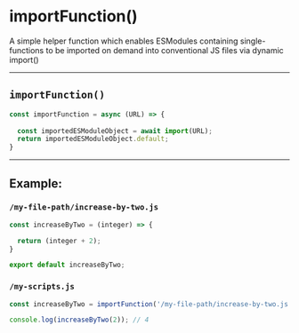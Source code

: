 # importFunction()
A simple helper function which enables ESModules containing single-functions to be imported on demand into conventional JS files via dynamic import()

_____

## `importFunction()`

```js
const importFunction = async (URL) => {
          
  const importedESModuleObject = await import(URL);
  return importedESModuleObject.default;
}
```

____

## Example:

### `/my-file-path/increase-by-two.js`
```js
const increaseByTwo = (integer) => {

  return (integer + 2);
}

export default increaseByTwo;
```

### `/my-scripts.js`
```js
const increaseByTwo = importFunction('/my-file-path/increase-by-two.js');

console.log(increaseByTwo(2)); // 4
```


